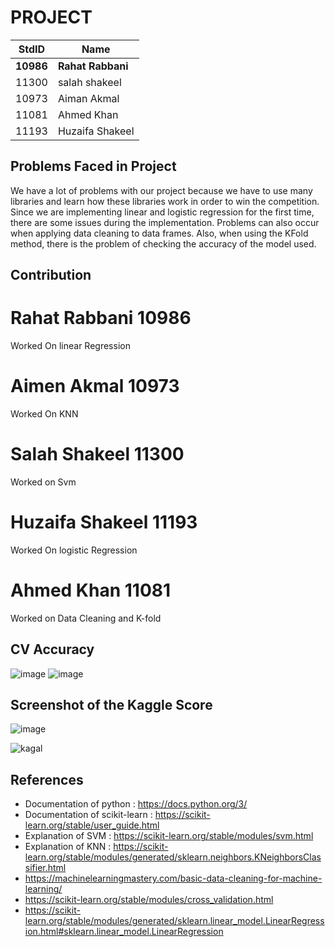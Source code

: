 # PROJECT #

StdID | Name
------------ | -------------
**10986** | **Rahat Rabbani** 
11300 | salah shakeel
10973 | Aiman Akmal
11081 | Ahmed Khan
11193 | Huzaifa Shakeel

## Problems Faced in Project ##

We have a lot of problems with our project because we have to use many libraries and learn how these libraries work in order to win the competition. Since we are implementing linear and logistic regression for the first time, there are some issues during the implementation. Problems can also occur when applying  data cleaning to  data frames. Also, when using the KFold method, there is the problem of checking the accuracy of the model used.

## Contribution ##

# Rahat Rabbani 10986 #
Worked On linear Regression
# Aimen Akmal 10973 #
Worked On KNN
# Salah Shakeel 11300 #
Worked on Svm
# Huzaifa Shakeel 11193 #
Worked On logistic Regression
# Ahmed Khan 11081 #
Worked on Data Cleaning and K-fold

## CV Accuracy ##

![image](https://user-images.githubusercontent.com/99352810/169679257-3fb5e835-fa9c-453c-a3e9-1f45aa444e83.png)
![image](https://user-images.githubusercontent.com/99352810/169679283-0fa85b97-79a3-4454-a045-0274237d2be0.png)

## Screenshot of the Kaggle Score ##

![image](https://user-images.githubusercontent.com/99352810/169680008-2d2b3c29-1533-4c57-b271-53204454ba65.png)

![kagal](https://user-images.githubusercontent.com/99352212/169686311-4ded7ab8-1424-4fef-98f3-ef69e71c73ba.PNG)


## References ##
- Documentation of python : https://docs.python.org/3/
- Documentation of scikit-learn : https://scikit-learn.org/stable/user_guide.html
- Explanation of SVM : https://scikit-learn.org/stable/modules/svm.html
- Explanation of KNN : https://scikit-learn.org/stable/modules/generated/sklearn.neighbors.KNeighborsClassifier.html
- https://machinelearningmastery.com/basic-data-cleaning-for-machine-learning/
- https://scikit-learn.org/stable/modules/cross_validation.html
- https://scikit-learn.org/stable/modules/generated/sklearn.linear_model.LinearRegression.html#sklearn.linear_model.LinearRegression
